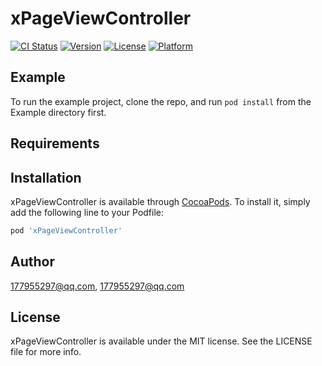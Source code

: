 # xPageViewController

[![CI Status](https://img.shields.io/travis/177955297@qq.com/xPageViewController.svg?style=flat)](https://travis-ci.org/177955297@qq.com/xPageViewController)
[![Version](https://img.shields.io/cocoapods/v/xPageViewController.svg?style=flat)](https://cocoapods.org/pods/xPageViewController)
[![License](https://img.shields.io/cocoapods/l/xPageViewController.svg?style=flat)](https://cocoapods.org/pods/xPageViewController)
[![Platform](https://img.shields.io/cocoapods/p/xPageViewController.svg?style=flat)](https://cocoapods.org/pods/xPageViewController)

## Example

To run the example project, clone the repo, and run `pod install` from the Example directory first.

## Requirements

## Installation

xPageViewController is available through [CocoaPods](https://cocoapods.org). To install
it, simply add the following line to your Podfile:

```ruby
pod 'xPageViewController'
```

## Author

177955297@qq.com, 177955297@qq.com

## License

xPageViewController is available under the MIT license. See the LICENSE file for more info.
